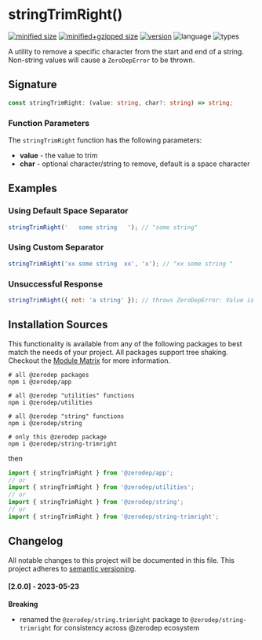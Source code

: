 # stringTrimRight()

[![minified size](https://img.shields.io/bundlephobia/min/@zerodep/string-trimright?style=flat-square&color=blue)](https://bundlephobia.com/package/@zerodep/string-trimright)
[![minified+gzipped size](https://img.shields.io/bundlephobia/minzip/@zerodep/string-trimright?style=flat-square&color=blue)](https://bundlephobia.com/package/@zerodep/string-trimright)
[![version](https://img.shields.io/npm/v/@zerodep/string-trimright?style=flat-square&color=blue)](https://www.npmjs.com/package/@zerodep/string-trimright)
![language](https://img.shields.io/badge/typescript-100%25-blue?style=flat-square)
![types](https://img.shields.io/badge/types-included-blue?style=flat-square)

A utility to remove a specific character from the start and end of a string. Non-string values will cause a `ZeroDepError` to be thrown.

## Signature

```typescript
const stringTrimRight: (value: string, char?: string) => string;
```

### Function Parameters

The `stringTrimRight` function has the following parameters:

- **value** - the value to trim
- **char** - optional character/string to remove, default is a space character

## Examples

### Using Default Space Separator

```javascript
stringTrimRight('   some string   '); // "some string"
```

### Using Custom Separator

```javascript
stringTrimRight('xx some string  xx', 'x'); // "xx some string "
```

### Unsuccessful Response

```javascript
stringTrimRight({ not: 'a string' }); // throws ZeroDepError: Value is not a string
```

## Installation Sources

This functionality is available from any of the following packages to best match the needs of your project. All packages support tree shaking. Checkout the [Module Matrix](/) for more information.

```shell
# all @zerodep packages
npm i @zerodep/app

# all @zerodep "utilities" functions
npm i @zerodep/utilities

# all @zerodep "string" functions
npm i @zerodep/string

# only this @zerodep package
npm i @zerodep/string-trimright
```

then

```javascript
import { stringTrimRight } from '@zerodep/app';
// or
import { stringTrimRight } from '@zerodep/utilities';
// or
import { stringTrimRight } from '@zerodep/string';
// or
import { stringTrimRight } from '@zerodep/string-trimright';
```

## Changelog

All notable changes to this project will be documented in this file. This project adheres to [semantic versioning](https://semver.org/spec/v2.0.0.html).

#### [2.0.0] - 2023-05-23

**Breaking**

- renamed the `@zerodep/string.trimright` package to `@zerodep/string-trimright` for consistency across @zerodep ecosystem
